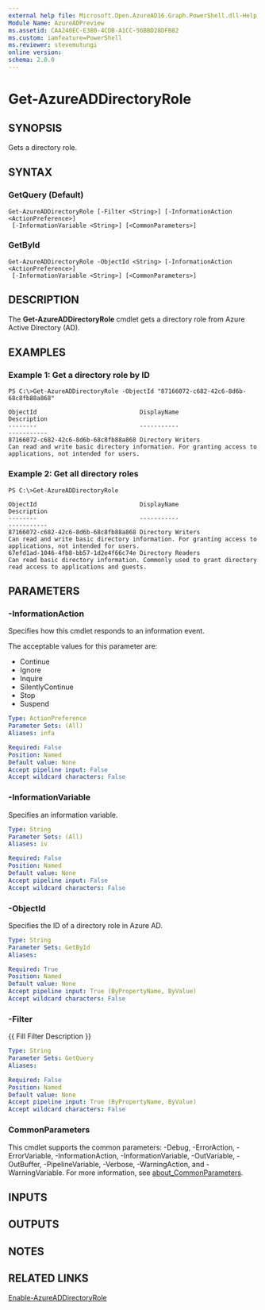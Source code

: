 ```yaml
---
external help file: Microsoft.Open.AzureAD16.Graph.PowerShell.dll-Help.xml
Module Name: AzureADPreview
ms.assetid: CAA240EC-E380-4CDB-A1CC-56BBD28DFB82
ms.custom: iamfeature=PowerShell
ms.reviewer: stevemutungi
online version:
schema: 2.0.0
---
```


# Get-AzureADDirectoryRole

## SYNOPSIS
Gets a directory role.

## SYNTAX

### GetQuery (Default)
```
Get-AzureADDirectoryRole [-Filter <String>] [-InformationAction <ActionPreference>]
 [-InformationVariable <String>] [<CommonParameters>]
```

### GetById
```
Get-AzureADDirectoryRole -ObjectId <String> [-InformationAction <ActionPreference>]
 [-InformationVariable <String>] [<CommonParameters>]
```

## DESCRIPTION
The **Get-AzureADDirectoryRole** cmdlet gets a directory role from Azure Active Directory (AD).

## EXAMPLES

### Example 1: Get a directory role by ID
```
PS C:\>Get-AzureADDirectoryRole -ObjectId "87166072-c682-42c6-8d6b-68c8fb88a868"

ObjectId                             DisplayName                        Description
--------                             -----------                        -----------
87166072-c682-42c6-8d6b-68c8fb88a868 Directory Writers              Can read and write basic directory information. For granting access to applications, not intended for users.
```

### Example 2: Get all directory roles
```
PS C:\>Get-AzureADDirectoryRole

ObjectId                             DisplayName                        Description
--------                             -----------                        -----------
87166072-c682-42c6-8d6b-68c8fb88a868 Directory Writers                  Can read and write basic directory information. For granting access to applications, not intended for users.
67efd1ad-1046-4fb8-bb57-1d2e4f66c74e Directory Readers                  Can read basic directory information. Commonly used to grant directory read access to applications and guests.

```

## PARAMETERS

### -InformationAction
Specifies how this cmdlet responds to an information event.

The acceptable values for this parameter are:

- Continue
- Ignore
- Inquire
- SilentlyContinue
- Stop
- Suspend

```yaml
Type: ActionPreference
Parameter Sets: (All)
Aliases: infa

Required: False
Position: Named
Default value: None
Accept pipeline input: False
Accept wildcard characters: False
```

### -InformationVariable
Specifies an information variable.

```yaml
Type: String
Parameter Sets: (All)
Aliases: iv

Required: False
Position: Named
Default value: None
Accept pipeline input: False
Accept wildcard characters: False
```

### -ObjectId
Specifies the ID of a directory role in Azure AD.

```yaml
Type: String
Parameter Sets: GetById
Aliases:

Required: True
Position: Named
Default value: None
Accept pipeline input: True (ByPropertyName, ByValue)
Accept wildcard characters: False
```

### -Filter
{{ Fill Filter Description }}

```yaml
Type: String
Parameter Sets: GetQuery
Aliases:

Required: False
Position: Named
Default value: None
Accept pipeline input: True (ByPropertyName, ByValue)
Accept wildcard characters: False
```

### CommonParameters
This cmdlet supports the common parameters: -Debug, -ErrorAction, -ErrorVariable, -InformationAction, -InformationVariable, -OutVariable, -OutBuffer, -PipelineVariable, -Verbose, -WarningAction, and -WarningVariable. For more information, see [about_CommonParameters](http://go.microsoft.com/fwlink/?LinkID=113216).

## INPUTS

## OUTPUTS

## NOTES

## RELATED LINKS

[Enable-AzureADDirectoryRole](./Enable-AzureADDirectoryRole.md)
